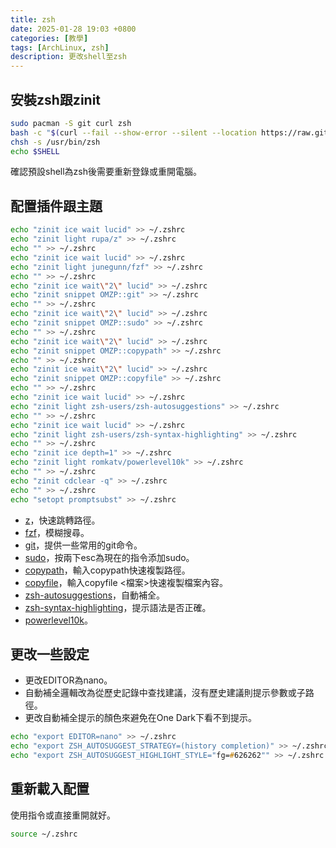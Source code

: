 ```yaml
---
title: zsh
date: 2025-01-28 19:03 +0800
categories: [教學]
tags: [ArchLinux, zsh]
description: 更改shell至zsh
---
```


## 安裝zsh跟zinit
```zsh
sudo pacman -S git curl zsh
bash -c "$(curl --fail --show-error --silent --location https://raw.githubusercontent.com/zdharma-continuum/zinit/HEAD/scripts/install.sh)"
chsh -s /usr/bin/zsh
echo $SHELL
```
確認預設shell為zsh後需要重新登錄或重開電腦。 <br>

## 配置插件跟主題
```zsh
echo "zinit ice wait lucid" >> ~/.zshrc
echo "zinit light rupa/z" >> ~/.zshrc
echo "" >> ~/.zshrc
echo "zinit ice wait lucid" >> ~/.zshrc
echo "zinit light junegunn/fzf" >> ~/.zshrc
echo "" >> ~/.zshrc
echo "zinit ice wait\"2\" lucid" >> ~/.zshrc
echo "zinit snippet OMZP::git" >> ~/.zshrc
echo "" >> ~/.zshrc
echo "zinit ice wait\"2\" lucid" >> ~/.zshrc
echo "zinit snippet OMZP::sudo" >> ~/.zshrc
echo "" >> ~/.zshrc
echo "zinit ice wait\"2\" lucid" >> ~/.zshrc
echo "zinit snippet OMZP::copypath" >> ~/.zshrc
echo "" >> ~/.zshrc
echo "zinit ice wait\"2\" lucid" >> ~/.zshrc
echo "zinit snippet OMZP::copyfile" >> ~/.zshrc
echo "" >> ~/.zshrc
echo "zinit ice wait lucid" >> ~/.zshrc
echo "zinit light zsh-users/zsh-autosuggestions" >> ~/.zshrc
echo "" >> ~/.zshrc
echo "zinit ice wait lucid" >> ~/.zshrc
echo "zinit light zsh-users/zsh-syntax-highlighting" >> ~/.zshrc
echo "" >> ~/.zshrc
echo "zinit ice depth=1" >> ~/.zshrc
echo "zinit light romkatv/powerlevel10k" >> ~/.zshrc
echo "" >> ~/.zshrc
echo "zinit cdclear -q" >> ~/.zshrc
echo "" >> ~/.zshrc
echo "setopt promptsubst" >> ~/.zshrc
```

* [z](https://github.com/ohmyzsh/ohmyzsh/tree/master/plugins/z)，快速跳轉路徑。
* [fzf](https://github.com/junegunn/fzf)，模糊搜尋。
* [git](https://github.com/ohmyzsh/ohmyzsh/tree/master/plugins/git)，提供一些常用的git命令。
* [sudo](https://github.com/ohmyzsh/ohmyzsh/blob/master/plugins/sudo/README.md)，按兩下esc為現在的指令添加sudo。
* [copypath](https://github.com/ohmyzsh/ohmyzsh/tree/master/plugins/copypath)，輸入copypath快速複製路徑。
* [copyfile](https://github.com/ohmyzsh/ohmyzsh/tree/master/plugins/copyfile)，輸入copyfile <檔案>快速複製檔案內容。
* [zsh-autosuggestions](https://github.com/zsh-users/zsh-autosuggestions)，自動補全。
* [zsh-syntax-highlighting](https://github.com/zsh-users/zsh-syntax-highlighting)，提示語法是否正確。
* [powerlevel10k](https://github.com/romkatv/powerlevel10k)。

## 更改一些設定
* 更改EDITOR為nano。
* 自動補全邏輯改為從歷史記錄中查找建議，沒有歷史建議則提示參數或子路徑。
* 更改自動補全提示的顏色來避免在One Dark下看不到提示。

```zsh
echo "export EDITOR=nano" >> ~/.zshrc
echo "export ZSH_AUTOSUGGEST_STRATEGY=(history completion)" >> ~/.zshrc
echo "export ZSH_AUTOSUGGEST_HIGHLIGHT_STYLE="fg=#626262"" >> ~/.zshrc
```

## 重新載入配置
使用指令或直接重開就好。 <br>
```zsh
source ~/.zshrc
```
